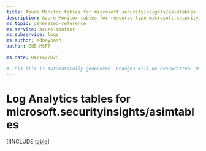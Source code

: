 ```yaml
---
title: Azure Monitor tables for microsoft.securityinsights/asimtables
description: Azure Monitor tables for resource type microsoft.securityinsights/asimtables
ms.topic: generated-reference
ms.service: azure-monitor
ms.subservice: logs
ms.author: edbaynash
author: EdB-MSFT
   
ms.date: 04/14/2025

# This file is automatically generated. Changes will be overwritten. Do not change this file directly.
---
```


# Log Analytics tables for microsoft.securityinsights/asimtables  

[!INCLUDE [table](~/reusable-content/ce-skilling/azure/includes/azure-monitor/reference/tables/microsoft-securityinsights_asimtables-include.md)]

